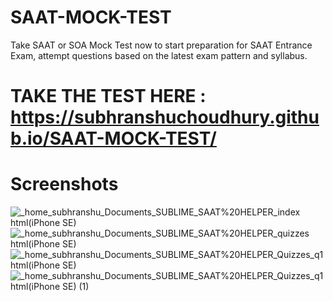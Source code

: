 # SAAT-MOCK-TEST
Take SAAT or SOA Mock Test now to start preparation for SAAT Entrance Exam, attempt questions based on the latest exam pattern and syllabus.
# TAKE THE TEST HERE : https://subhranshuchoudhury.github.io/SAAT-MOCK-TEST/
# Screenshots

![_home_subhranshu_Documents_SUBLIME_SAAT%20HELPER_index html(iPhone SE)](https://user-images.githubusercontent.com/63858190/160885335-544591bf-2721-4e25-84c9-c424b16a8680.png)
![_home_subhranshu_Documents_SUBLIME_SAAT%20HELPER_quizzes html(iPhone SE)](https://user-images.githubusercontent.com/63858190/160885351-7c7fd18c-9e3b-4806-b735-a47d83f65e12.png)
![_home_subhranshu_Documents_SUBLIME_SAAT%20HELPER_Quizzes_q1 html(iPhone SE)](https://user-images.githubusercontent.com/63858190/160885357-d38228d0-fbb0-4060-8313-3691c25e60cb.png)
![_home_subhranshu_Documents_SUBLIME_SAAT%20HELPER_Quizzes_q1 html(iPhone SE) (1)](https://user-images.githubusercontent.com/63858190/160885359-7ed099a7-99e8-4078-a5b2-9d790e7d7341.png)

